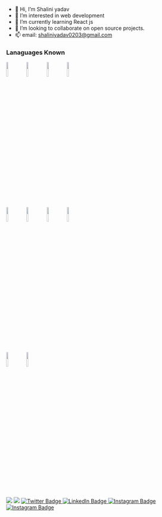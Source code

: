 - 👋 Hi, I’m Shalini yadav
- 👀 I’m interested in web development
- 🌱 I’m currently learning React js
- 💞️ I’m looking to collaborate on open source projects.
- 📫 email: shaliniyadav0203@gmail.com

<!---
Shaliniyadav8130/Shaliniyadav8130 is a ✨ special ✨ repository because its `README.md` (this file) appears on your GitHub profile.
You can click the Preview link to take a look at your changes.
--->
<div>
<h3> Lanaguages Known</h3>
<code><img width="10%" src="https://www.vectorlogo.zone/logos/python/python-ar21.svg"></code>
<code><img width="10%" src="https://www.vectorlogo.zone/logos/java/java-ar21.svg"></code>
<code><img width="10%" src="https://www.vectorlogo.zone/logos/w3_html5/w3_html5-ar21.svg"></code>
<code><img width="10%" src="https://www.vectorlogo.zone/logos/w3_css/w3_css-ar21.svg"></code>
<br />
<code><img width="10%" src="https://www.vectorlogo.zone/logos/reactjs/reactjs-ar21.svg"></code>
<code><img width="10%" src="https://www.vectorlogo.zone/logos/git-scm/git-scm-ar21.svg"></code>
<code><img width="10%" src="https://www.vectorlogo.zone/logos/github/github-ar21.svg"></code>
<code><img width="10%" src="https://www.vectorlogo.zone/logos/canva/canva-ar21.svg"></code>
<br />
<code><img width="10%" src="https://www.vectorlogo.zone/logos/javascript/javascript-ar21.svg"></code>
<code><img width="10%" src="https://www.vectorlogo.zone/logos/mysql/mysql-ar21.svg"></code>
</div>

<img src="https://github-readme-stats.vercel.app/api/top-langs?username=Shaliniyadav8130"/>
<img src="https://github-readme-stats.vercel.app/api?username=Shaliniyadav8130&show_icons=true"/>

<a href="">
<a href="https://twitter.com/Shalini39615839">
    <img src="https://img.shields.io/badge/Twitter-blue?style=for-the-badge&logo=twitter&logoColor=white" alt="Twitter Badge"/>
  </a>
</a>
<a href="https://www.linkedin.com/in/shalini-yadav-64b69b225">
        <img src="https://img.shields.io/badge/LinkedIn-blue?style=for-the-badge&logo=linkedin&logoColor=white" alt="LinkedIn Badge"/>

</a>
<a href="https://www.instagram.com/shellyy_yadavv/">
       <img src="https://img.shields.io/badge/Instagram-red?style=for-the-badge&logo=instagram&logoColor=white" alt="Instagram Badge"/>

</a>
<a href="https://www.instagram.com/shellyy_yadavv/">
       <img src="https://img.shields.io/badge/Instagram-red?style=for-the-badge&logo=instagram&logoColor=white" alt="Instagram Badge"/>

</a>
